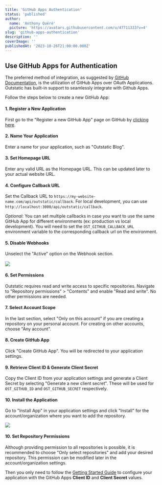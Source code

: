 ```yaml
---
title: 'GitHub Apps Authentication'
status: 'published'
author:
  name: 'Anthony Quéré'
  picture: 'https://avatars.githubusercontent.com/u/47711333?v=4'
slug: 'github-apps-authentication'
description: ''
coverImage: ''
publishedAt: '2023-10-26T21:00:00.000Z'
---
```


## Use GitHub Apps for Authentication

The preferred method of integration, as suggested by [GitHub Documentation](https://docs.github.com/en/apps/oauth-apps/building-oauth-apps/differences-between-github-apps-and-oauth-apps), is the utilization of GitHub Apps over OAuth Applications. Outstatic has built-in support to seamlessly integrate with Github Apps.

Follow the steps below to create a new GitHub App:

#### 1\. Register a New Application

First go to the "Register a new GitHub App" page on GitHub by [clicking here](https://github.com/settings/apps/new).

#### 2\. Name Your Application

Enter a name for your application, such as "Outstatic Blog".

#### 3\. Set Homepage URL

Enter any valid URL as the Homepage URL. This can be updated later to your actual website URL.

#### 4\. Configure Callback URL

Set the Callback URL to `https://my-website-name.com/api/outstatic/callback`. For local development, you can use `http://localhost:3000/api/outstatic/callback`.

*Optional*: You can set multiple callbacks in case you want to use the same GitHub App for different environments (ex: production vs local development). You will need to set the `OST_GITHUB_CALLBACK_URL` environment variable to the corresponding callback url on the environment.

#### 5\. Disable Webhooks

Unselect the "Active" option on the Webhook section.\
\
![](/images/image-E4ND.png)

#### 6\. Set Permissions

Outstatic requires read and write access to specific repositories. Navigate to "Repository permissions" &gt; "Contents" and enable "Read and write". No other permissions are needed.

#### 7\. Select Account Scope

In the last section, select "Only on this account" if you are creating a repository on your personal account. For creating on other accounts, choose "Any account".

#### 8\. Create GitHub App

Click "Create GitHub App". You will be redirected to your application settings.

#### 9\. Retrieve Client ID & Generate Client Secret

Copy the Client ID from your application settings and generate a Client Secret by selecting "Generate a new client secret". These will be used for `OST_GITHUB_ID` and `OST_GITHUB_SECRET` respectively.

#### 10\. Install the Application

Go to "Install App" in your application settings and click "Install" for the account/organization where you want to add the repository.

![](/images/cleanshot-2023-11-26-at-22.36.06-2x-czOT.png)

#### 10\. Set Repository Permissions

Although providing permission to all repositories is possible, it is recommended to choose "Only select repositories" and add your desired repository. This permission can be modified later in the account/organization settings.

Then you only need to follow the [Getting Started Guide](/docs/getting-started) to configure your application with the GitHub Apps **Client ID** and **Client Secret** values.